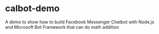 # calbot-demo
A demo to show how to build Facebook Messenger Chatbot with Node.js and Microsoft Bot Framework that can do math addition
